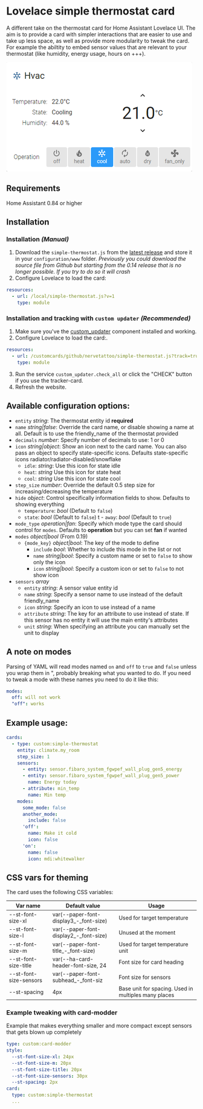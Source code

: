 # Lovelace simple thermostat card

A different take on the thermostat card for Home Assistant Lovelace UI.
The aim is to provide a card with simpler interactions that are easier to use and take up less space, as well as provide more modularity to tweak the card. For example the abiltity to embed sensor values that are relevant to your thermostat (like humidity, energy usage, hours on +++).

![Example thermostat](https://github.com/nervetattoo/simple-thermostat/raw/master/thermostat-card.png)

## Requirements

Home Assistant 0.84 or higher

## Installation

### Installation _(Manual)_

1. Download the `simple-thermostat.js` from the [latest release](https://github.com/nervetattoo/simple-thermostat/releases/latest) and store it in your `configuration/www` folder.
   _Previously you could download the source file from Github but starting from the 0.14 release that is no longer possible. If you try to do so it will crash_
2. Configure Lovelace to load the card:

```yaml
resources:
  - url: /local/simple-thermostat.js?v=1
    type: module
```

### Installation and tracking with `custom updater` _(Recommended)_

1. Make sure you've the [custom_updater](https://github.com/custom-components/custom_updater) component installed and working.
2. Configure Lovelace to load the card:.

```yaml
resources:
  - url: /customcards/github/nervetattoo/simple-thermostat.js?track=true
    type: module
```

3. Run the service `custom_updater.check_all` or click the "CHECK" button if you use the tracker-card.
4. Refresh the website.

## Available configuration options:

- `entity` _string_: The thermostat entity id **required**
- `name` _string|false_: Override the card name, or disable showing a name at all. Default is to use the friendly_name of the thermostat provided
- `decimals` _number_: Specify number of decimals to use: 1 or 0
- `icon` _string|object_: Show an icon next to the card name. You can also pass an object to specify state-specific icons. Defaults state-specific icons radiator/radiator-disabled/snowflake
  - `idle`: _string_: Use this icon for state idle
  - `heat`: _string_ Use this icon for state heat
  - `cool`: _string_ Use this icon for state cool
- `step_size` _number_: Override the default 0.5 step size for increasing/decreasing the temperature
- `hide` _object_: Control specifically information fields to show. Defaults to showing everything
  - `temperature`: _bool_ (Default to `false`)
  - `state`: _bool_ (Default to `false`)
    t - `away`: _bool_ (Default to `true`)
- `mode_type` _operation|fan_: Specify which mode type the card should control for `modes`. Defaults to **operation** but you can set **fan** if wanted
- `modes` _object|bool_ (From 0.19)
  - `{mode_key}` _object|bool_: The key of the mode to define
    - `include` _bool_: Whether to include this mode in the list or not
    - `name` _string|bool_: Specify a custom name or set to `false` to show only the icon
    - `icon` _string|bool_: Specify a custom icon or set to `false` to not show icon
- `sensors` _array_
  - `entity` _string_: A sensor value entity id
  - `name` _string_: Specify a sensor name to use instead of the default friendly_name
  - `icon` _string_: Specify an icon to use instead of a name
  - `attribute` _string_: The key for an attribute to use instead of state. If this sensor has no entity it will use the main entity's attributes
  - `unit` _string_: When specifying an attribute you can manually set the unit to display

## A note on modes

Parsing of YAML will read modes named `on` and `off` to `true` and `false` unless you wrap them in ", probably breaking what you wanted to do. If you need to tweak a mode with these names you need to do it like this:

```yaml
modes:
  off: will not work
  "off": works
```

## Example usage:

```yaml
cards:
  - type: custom:simple-thermostat
    entity: climate.my_room
    step_size: 1
    sensors:
      - entity: sensor.fibaro_system_fgwpef_wall_plug_gen5_energy
      - entity: sensor.fibaro_system_fgwpef_wall_plug_gen5_power
        name: Energy today
      - attribute: min_temp
        name: Min temp
    modes:
      some_mode: false
      another_mode:
        include: false
      'off':
        name: Make it cold
        icon: false
      'on':
        name: false
        icon: mdi:whitewalker
```

## CSS vars for theming

The card uses the following CSS variables:

| Var name               | Default value                           | Usage                                                |
| ---------------------- | --------------------------------------- | ---------------------------------------------------- |
| --st-font-size-xl      | var(--paper-font-display3\_-_font-size) | Used for target temperature                          |
| --st-font-size-l       | var(--paper-font-display2\_-_font-size) | Unused at the moment                                 |
| --st-font-size-m       | var(--paper-font-title\_-_font-size)    | Used for target temperature unit                     |
| --st-font-size-title   | var(--ha-card-header-font-size, 24      | Font size for card heading                           |
| --st-font-size-sensors | var(--paper-font-subhead\_-_font-siz    | Font size for sensors                                |
| --st-spacing           | 4px                                     | Base unit for spacing. Used in multiples many places |

### Example tweaking with card-modder

Example that makes everything smaller and more compact except sensors that gets blown up completely

```yaml
type: custom:card-modder
style:
  --st-font-size-xl: 24px
  --st-font-size-m: 20px
  --st-font-size-title: 20px
  --st-font-size-sensors: 30px
  --st-spacing: 2px
card:
  type: custom:simple-thermostat
  ...
```
